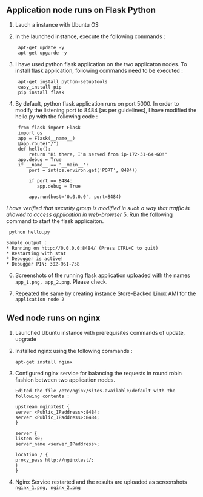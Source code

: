 ## Application node runs on Flask Python
1. Lauch a instance with Ubuntu OS
2. In the launched instance, execute the following commands :
    ```
     apt-get update -y
     apt-get upgarde -y
    ```
3. I have used python flask application on the two applicaton nodes. To install flask application, following commands need to be executed :
     ```
      apt-get install python-setuptools
      easy_install pip
      pip install flask
     ```
4. By default, python flask application runs on port 5000. In order to modify the listening port to 8484 [as per guidelines], I have modified the hello.py with the following code :

    ```
     from flask import Flask
     import os
     app = Flask(__name__)
     @app.route("/")
     def hello():
         return "Hi there, I'm served from ip-172-31-64-60!"
     app.debug = True
     if __name__ == '__main__':
         port = int(os.environ.get('PORT', 8484))

         if port == 8484:
            app.debug = True

         app.run(host='0.0.0.0', port=8484)
    ```
    
  *I have verified that security group is modified in such a way that traffic is allowed to access application in web-browser* 
5. Run the following command to start the flask applicaiton.
   ```
    python hello.py
    
   Sample output :
   * Running on http://0.0.0.0:8484/ (Press CTRL+C to quit)
   * Restarting with stat
   * Debugger is active!
   * Debugger PIN: 302-961-758
   ```
6. Screenshots of the running flask application uploaded with the names `app_1.png, app_2.png`. Please check.

7. Repeated the same by creating instance Store-Backed Linux AMI for the `application node 2` 



## Wed node runs on nginx 

1. Launched Ubuntu instance with prerequisites commands of update, upgrade
2. Installed nginx using the following commands :
   ```
   apt-get install nginx
   ```
3. Configured nginx service for balancing the requests in round robin fashion between two application nodes.

   ```
   Edited the file /etc/nginx/sites-available/default with the following contents :
   
   upstream nginxtest {
   server <Public_IPaddress>:8484;
   server <Public_IPaddress>:8484;
   }

   server {
   listen 80;
   server_name <server_IPaddress>;

   location / {
   proxy_pass http://nginxtest/;
   }
   }
   
   ```
 4. Nginx Service restarted and the results are uploaded as screenshots `nginx_1.png, nginx_2.png`
